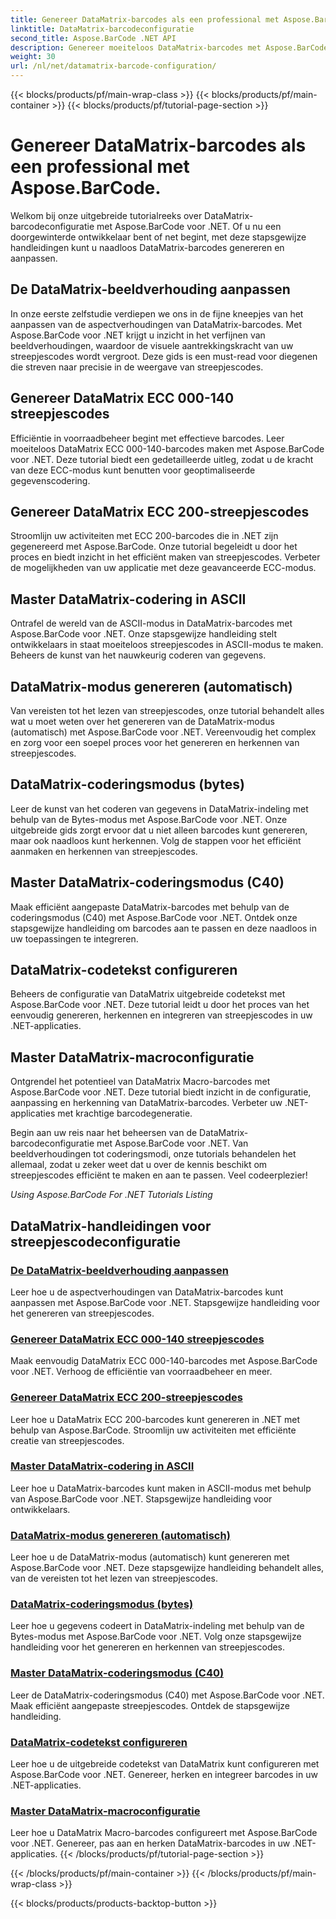 ```yaml
---
title: Genereer DataMatrix-barcodes als een professional met Aspose.BarCode.
linktitle: DataMatrix-barcodeconfiguratie
second_title: Aspose.BarCode .NET API
description: Genereer moeiteloos DataMatrix-barcodes met Aspose.BarCode voor .NET. Pas beeldverhoudingen, ECC-modi, codering en meer aan. Verhoog de efficiëntie bij het maken van streepjescodes.
weight: 30
url: /nl/net/datamatrix-barcode-configuration/
---
```


{{< blocks/products/pf/main-wrap-class >}}
{{< blocks/products/pf/main-container >}}
{{< blocks/products/pf/tutorial-page-section >}}

# Genereer DataMatrix-barcodes als een professional met Aspose.BarCode.



Welkom bij onze uitgebreide tutorialreeks over DataMatrix-barcodeconfiguratie met Aspose.BarCode voor .NET. Of u nu een doorgewinterde ontwikkelaar bent of net begint, met deze stapsgewijze handleidingen kunt u naadloos DataMatrix-barcodes genereren en aanpassen.

## De DataMatrix-beeldverhouding aanpassen

In onze eerste zelfstudie verdiepen we ons in de fijne kneepjes van het aanpassen van de aspectverhoudingen van DataMatrix-barcodes. Met Aspose.BarCode voor .NET krijgt u inzicht in het verfijnen van beeldverhoudingen, waardoor de visuele aantrekkingskracht van uw streepjescodes wordt vergroot. Deze gids is een must-read voor diegenen die streven naar precisie in de weergave van streepjescodes.

## Genereer DataMatrix ECC 000-140 streepjescodes

Efficiëntie in voorraadbeheer begint met effectieve barcodes. Leer moeiteloos DataMatrix ECC 000-140-barcodes maken met Aspose.BarCode voor .NET. Deze tutorial biedt een gedetailleerde uitleg, zodat u de kracht van deze ECC-modus kunt benutten voor geoptimaliseerde gegevenscodering.

## Genereer DataMatrix ECC 200-streepjescodes

Stroomlijn uw activiteiten met ECC 200-barcodes die in .NET zijn gegenereerd met Aspose.BarCode. Onze tutorial begeleidt u door het proces en biedt inzicht in het efficiënt maken van streepjescodes. Verbeter de mogelijkheden van uw applicatie met deze geavanceerde ECC-modus.

## Master DataMatrix-codering in ASCII

Ontrafel de wereld van de ASCII-modus in DataMatrix-barcodes met Aspose.BarCode voor .NET. Onze stapsgewijze handleiding stelt ontwikkelaars in staat moeiteloos streepjescodes in ASCII-modus te maken. Beheers de kunst van het nauwkeurig coderen van gegevens.

## DataMatrix-modus genereren (automatisch)

Van vereisten tot het lezen van streepjescodes, onze tutorial behandelt alles wat u moet weten over het genereren van de DataMatrix-modus (automatisch) met Aspose.BarCode voor .NET. Vereenvoudig het complex en zorg voor een soepel proces voor het genereren en herkennen van streepjescodes.

## DataMatrix-coderingsmodus (bytes)

Leer de kunst van het coderen van gegevens in DataMatrix-indeling met behulp van de Bytes-modus met Aspose.BarCode voor .NET. Onze uitgebreide gids zorgt ervoor dat u niet alleen barcodes kunt genereren, maar ook naadloos kunt herkennen. Volg de stappen voor het efficiënt aanmaken en herkennen van streepjescodes.

## Master DataMatrix-coderingsmodus (C40)

Maak efficiënt aangepaste DataMatrix-barcodes met behulp van de coderingsmodus (C40) met Aspose.BarCode voor .NET. Ontdek onze stapsgewijze handleiding om barcodes aan te passen en deze naadloos in uw toepassingen te integreren.

## DataMatrix-codetekst configureren

Beheers de configuratie van DataMatrix uitgebreide codetekst met Aspose.BarCode voor .NET. Deze tutorial leidt u door het proces van het eenvoudig genereren, herkennen en integreren van streepjescodes in uw .NET-applicaties.

## Master DataMatrix-macroconfiguratie

Ontgrendel het potentieel van DataMatrix Macro-barcodes met Aspose.BarCode voor .NET. Deze tutorial biedt inzicht in de configuratie, aanpassing en herkenning van DataMatrix-barcodes. Verbeter uw .NET-applicaties met krachtige barcodegeneratie.

Begin aan uw reis naar het beheersen van de DataMatrix-barcodeconfiguratie met Aspose.BarCode voor .NET. Van beeldverhoudingen tot coderingsmodi, onze tutorials behandelen het allemaal, zodat u zeker weet dat u over de kennis beschikt om streepjescodes efficiënt te maken en aan te passen. Veel codeerplezier!

*Using Aspose.BarCode For .NET Tutorials Listing*
## DataMatrix-handleidingen voor streepjescodeconfiguratie
### [De DataMatrix-beeldverhouding aanpassen](./datamatrix-aspect-ratio-customization/)
Leer hoe u de aspectverhoudingen van DataMatrix-barcodes kunt aanpassen met Aspose.BarCode voor .NET. Stapsgewijze handleiding voor het genereren van streepjescodes.
### [Genereer DataMatrix ECC 000-140 streepjescodes](./datamatrix-ecc-000-140-configuration/)
Maak eenvoudig DataMatrix ECC 000-140-barcodes met Aspose.BarCode voor .NET. Verhoog de efficiëntie van voorraadbeheer en meer.
### [Genereer DataMatrix ECC 200-streepjescodes](./datamatrix-ecc-200-configuration/)
Leer hoe u DataMatrix ECC 200-barcodes kunt genereren in .NET met behulp van Aspose.BarCode. Stroomlijn uw activiteiten met efficiënte creatie van streepjescodes.
### [Master DataMatrix-codering in ASCII](./datamatrix-encoding-mode-ascii/)
Leer hoe u DataMatrix-barcodes kunt maken in ASCII-modus met behulp van Aspose.BarCode voor .NET. Stapsgewijze handleiding voor ontwikkelaars.
### [DataMatrix-modus genereren (automatisch)](./datamatrix-encoding-mode-auto/)
Leer hoe u de DataMatrix-modus (automatisch) kunt genereren met Aspose.BarCode voor .NET. Deze stapsgewijze handleiding behandelt alles, van de vereisten tot het lezen van streepjescodes.
### [DataMatrix-coderingsmodus (bytes)](./datamatrix-encoding-mode-bytes/)
Leer hoe u gegevens codeert in DataMatrix-indeling met behulp van de Bytes-modus met Aspose.BarCode voor .NET. Volg onze stapsgewijze handleiding voor het genereren en herkennen van streepjescodes.
### [Master DataMatrix-coderingsmodus (C40)](./datamatrix-encoding-mode-c40/)
Leer de DataMatrix-coderingsmodus (C40) met Aspose.BarCode voor .NET. Maak efficiënt aangepaste streepjescodes. Ontdek de stapsgewijze handleiding.
### [DataMatrix-codetekst configureren](./datamatrix-extended-code-text-configuration/)
Leer hoe u de uitgebreide codetekst van DataMatrix kunt configureren met Aspose.BarCode voor .NET. Genereer, herken en integreer barcodes in uw .NET-applicaties.
### [Master DataMatrix-macroconfiguratie](./datamatrix-macro-configuration/)
Leer hoe u DataMatrix Macro-barcodes configureert met Aspose.BarCode voor .NET. Genereer, pas aan en herken DataMatrix-barcodes in uw .NET-applicaties.
{{< /blocks/products/pf/tutorial-page-section >}}

{{< /blocks/products/pf/main-container >}}
{{< /blocks/products/pf/main-wrap-class >}}

{{< blocks/products/products-backtop-button >}}
